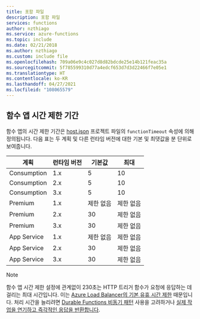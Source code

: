 ```yaml
---
title: 포함 파일
description: 포함 파일
services: functions
author: nzthiago
ms.service: azure-functions
ms.topic: include
ms.date: 02/21/2018
ms.author: nzthiago
ms.custom: include file
ms.openlocfilehash: 709a06e9c4c027d8d82bdcde25e14b121feac35a
ms.sourcegitcommit: 5f785599310d77a4edcf653d7d3d22466f7e05e1
ms.translationtype: HT
ms.contentlocale: ko-KR
ms.lasthandoff: 04/27/2021
ms.locfileid: "108065579"
---
```

## <a name="function-app-timeout-duration"></a><a name="timeout"></a>함수 앱 시간 제한 기간 

함수 앱의 시간 제한 기간은 [host.json](../articles/azure-functions/functions-host-json.md#functiontimeout) 프로젝트 파일의 `functionTimeout` 속성에 의해 정의됩니다. 다음 표는 두 계획 및 다른 런타임 버전에 대한 기본 및 최댓값을 분 단위로 보여줍니다.

| 계획 | 런타임 버전 | 기본값 | 최대 |
|------|---------|---------|---------|
| Consumption | 1.x | 5 | 10 |
| Consumption | 2.x | 5 | 10 |
| Consumption | 3.x | 5 | 10 |
| Premium | 1.x | 제한 없음 | 제한 없음 |
| Premium | 2.x | 30 | 제한 없음 |
| Premium | 3.x | 30 | 제한 없음 |
| App Service | 1.x | 제한 없음 | 제한 없음 |
| App Service | 2.x | 30 | 제한 없음 |
| App Service | 3.x | 30 | 제한 없음 |

> [!NOTE] 
> 함수 앱 시간 제한 설정에 관계없이 230초는 HTTP 트리거 함수가 요청에 응답하는 데 걸리는 최대 시간입니다. 이는 [Azure Load Balancer의 기본 유휴 시간 제한](../articles/app-service/faq-availability-performance-application-issues.md#why-does-my-request-time-out-after-230-seconds) 때문입니다. 처리 시간을 늘리려면 [Durable Functions 비동기 패턴](../articles/azure-functions/durable/durable-functions-overview.md#async-http) 사용을 고려하거나 [실제 작업을 연기하고 즉각적인 응답을 반환합니다](../articles/azure-functions/functions-best-practices.md#avoid-long-running-functions).

